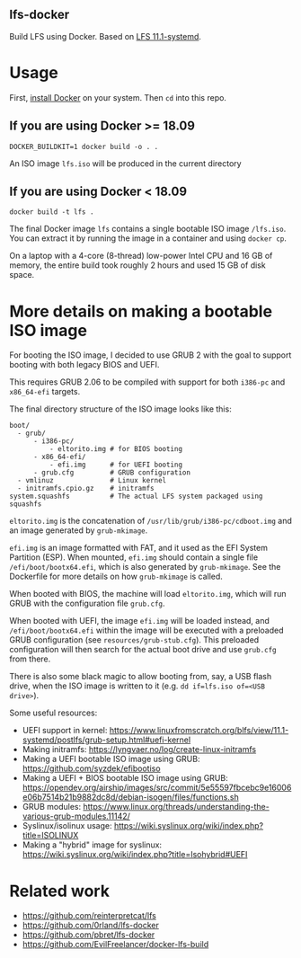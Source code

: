 lfs-docker
---

Build LFS using Docker. Based on [LFS 11.1-systemd](https://www.linuxfromscratch.org/lfs/view/11.1-systemd).

# Usage

First, [install Docker](https://docs.docker.com/get-docker/) on your system.
Then `cd` into this repo.

## If you are using Docker >= 18.09
```
DOCKER_BUILDKIT=1 docker build -o . .
```
An ISO image `lfs.iso` will be produced in the current directory

## If you are using Docker < 18.09
```
docker build -t lfs .
```

The final Docker image `lfs` contains a single bootable ISO image `/lfs.iso`.
You can extract it by running the image in a container and using `docker cp`.

On a laptop with a 4-core (8-thread) low-power Intel CPU and 16 GB of memory,
the entire build took roughly 2 hours and used 15 GB of disk space.

# More details on making a bootable ISO image

For booting the ISO image, I decided to use GRUB 2 with the
goal to support booting with both legacy BIOS and UEFI.

This requires GRUB 2.06 to be compiled with support for both `i386-pc` and `x86_64-efi` targets.

The final directory structure of the ISO image looks like this:
```
boot/
  - grub/
      - i386-pc/
          - eltorito.img # for BIOS booting
      - x86_64-efi/
          - efi.img      # for UEFI booting
      - grub.cfg         # GRUB configuration
  - vmlinuz              # Linux kernel
  - initramfs.cpio.gz    # initramfs
system.squashfs          # The actual LFS system packaged using squashfs
```

`eltorito.img` is the concatenation of `/usr/lib/grub/i386-pc/cdboot.img` and an image generated by `grub-mkimage`.

`efi.img` is an image formatted with FAT, and it used as the EFI System Partition (ESP).
When mounted, `efi.img` should contain a single file `/efi/boot/bootx64.efi`,
which is also generated by `grub-mkimage`.
See the Dockerfile for more details on how `grub-mkimage` is called.

When booted with BIOS, the machine will load `eltorito.img`,
which will run GRUB with the configuration file `grub.cfg`.

When booted with UEFI, the image `efi.img` will be loaded instead, and `/efi/boot/bootx64.efi`
within the image will be executed with a preloaded GRUB configuration (see `resources/grub-stub.cfg`).
This preloaded configuration will then search for the actual boot drive and use `grub.cfg` from there.

There is also some black magic to allow booting from, say, a USB flash drive, when the ISO image is written to it (e.g. `dd if=lfs.iso of=<USB drive>`).

Some useful resources:
- UEFI support in kernel: https://www.linuxfromscratch.org/blfs/view/11.1-systemd/postlfs/grub-setup.html#uefi-kernel
- Making initramfs: https://lyngvaer.no/log/create-linux-initramfs
- Making a UEFI bootable ISO image using GRUB: https://github.com/syzdek/efibootiso
- Making a UEFI + BIOS bootable ISO image using GRUB: https://opendev.org/airship/images/src/commit/5e55597fbcebc9e16006e06b7514b21b9882dc8d/debian-isogen/files/functions.sh
- GRUB modules: https://www.linux.org/threads/understanding-the-various-grub-modules.11142/
- Syslinux/isolinux usage: https://wiki.syslinux.org/wiki/index.php?title=ISOLINUX
- Making a "hybrid" image for syslinux: https://wiki.syslinux.org/wiki/index.php?title=Isohybrid#UEFI

# Related work

- https://github.com/reinterpretcat/lfs
- https://github.com/0rland/lfs-docker
- https://github.com/pbret/lfs-docker
- https://github.com/EvilFreelancer/docker-lfs-build
